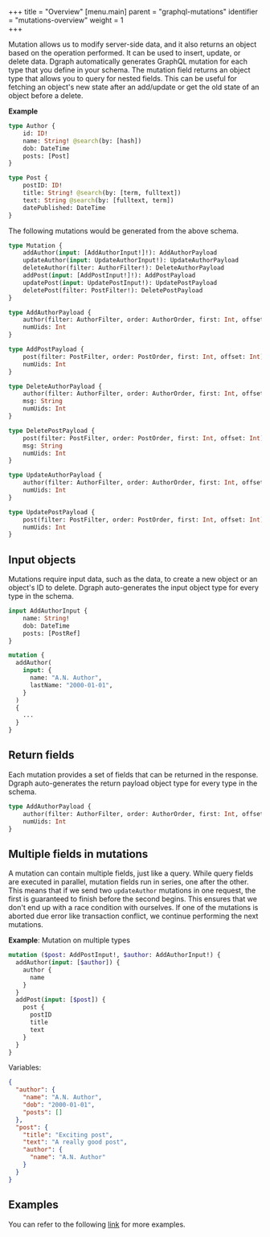 +++
title = "Overview"
[menu.main]
    parent = "graphql-mutations"
    identifier = "mutations-overview"
    weight = 1   
+++

Mutation allows us to modify server-side data, and it also returns an object based on the operation performed. It can be used to insert, update, or delete data. Dgraph automatically generates GraphQL mutation for each type that you define in your schema. The mutation field returns an object type that allows you to query for nested fields. This can be useful for fetching an object's new state after an add/update or get the old state of an object before a delete.

**Example**

```graphql
type Author {
	id: ID!
	name: String! @search(by: [hash])
	dob: DateTime
	posts: [Post]
}

type Post {
	postID: ID!
	title: String! @search(by: [term, fulltext])
	text: String @search(by: [fulltext, term])
	datePublished: DateTime
}
```

The following mutations would be generated from the above schema.

```graphql
type Mutation {
	addAuthor(input: [AddAuthorInput!]!): AddAuthorPayload
	updateAuthor(input: UpdateAuthorInput!): UpdateAuthorPayload
	deleteAuthor(filter: AuthorFilter!): DeleteAuthorPayload
	addPost(input: [AddPostInput!]!): AddPostPayload
	updatePost(input: UpdatePostInput!): UpdatePostPayload
	deletePost(filter: PostFilter!): DeletePostPayload
}

type AddAuthorPayload {
	author(filter: AuthorFilter, order: AuthorOrder, first: Int, offset: Int): [Author]
	numUids: Int
}

type AddPostPayload {
	post(filter: PostFilter, order: PostOrder, first: Int, offset: Int): [Post]
	numUids: Int
}

type DeleteAuthorPayload {
	author(filter: AuthorFilter, order: AuthorOrder, first: Int, offset: Int): [Author]
	msg: String
	numUids: Int
}

type DeletePostPayload {
	post(filter: PostFilter, order: PostOrder, first: Int, offset: Int): [Post]
	msg: String
	numUids: Int
}

type UpdateAuthorPayload {
	author(filter: AuthorFilter, order: AuthorOrder, first: Int, offset: Int): [Author]
	numUids: Int
}

type UpdatePostPayload {
	post(filter: PostFilter, order: PostOrder, first: Int, offset: Int): [Post]
	numUids: Int
}
```

## Input objects
Mutations require input data, such as the data, to create a new object or an object's ID to delete. Dgraph auto-generates the input object type for every type in the schema.

```graphql
input AddAuthorInput {
	name: String!
	dob: DateTime
	posts: [PostRef]
}

mutation {
  addAuthor(
    input: {
      name: "A.N. Author",
      lastName: "2000-01-01",
    }
  )
  {
    ...
  }
}
```

## Return fields
Each mutation provides a set of fields that can be returned in the response. Dgraph auto-generates the return payload object type for every type in the schema.

```graphql
type AddAuthorPayload {
	author(filter: AuthorFilter, order: AuthorOrder, first: Int, offset: Int): [Author]
	numUids: Int
}
```

## Multiple fields in mutations
A mutation can contain multiple fields, just like a query. While query fields are executed in parallel, mutation fields run in series, one after the other. This means that if we send two `updateAuthor` mutations in one request, the first is guaranteed to finish before the second begins. This ensures that we don't end up with a race condition with ourselves. If one of the mutations is aborted due error like transaction conflict, we continue performing the next mutations.

**Example**: Mutation on multiple types
```graphql
mutation ($post: AddPostInput!, $author: AddAuthorInput!) {
  addAuthor(input: [$author]) {
    author {
      name
    }
  }
  addPost(input: [$post]) {
    post {
      postID
      title
      text
    }
  }
}
```
Variables:
```json
{
  "author": {
	"name": "A.N. Author",
	"dob": "2000-01-01",
	"posts": []
  },
  "post": {
	"title": "Exciting post",
	"text": "A really good post",
	"author": {
	  "name": "A.N. Author"
	}
  }
}
```

## Examples

You can refer to the following [link](https://github.com/dgraph-io/dgraph/tree/master/graphql/schema/testdata/schemagen) for more examples.
